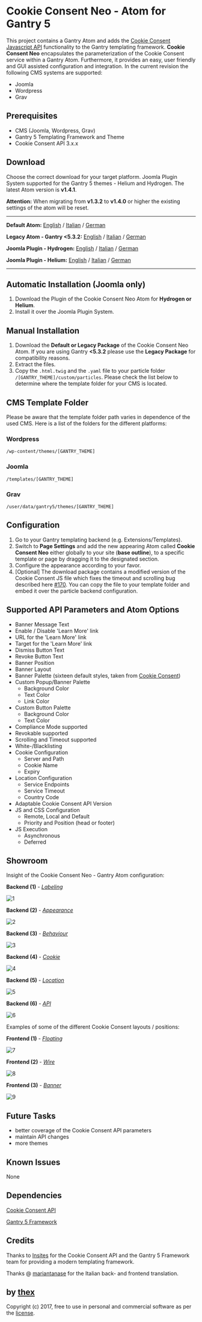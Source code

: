 # Cookie Consent Neo - Atom for Gantry 5
This project contains a Gantry Atom and adds the [Cookie Consent Javascript API](https://github.com/insites/cookieconsent) functionality to the Gantry templating framework. **Cookie Consent Neo** encapsulates the parameterization of the Cookie Consent service within a Gantry Atom. Furthermore, it provides an easy, user friendly and GUI assisted configuration and integration. In the current revision the following CMS systems are supported:
* Joomla
* Wordpress
* Grav

## Prerequisites
* CMS (Joomla, Wordpress, Grav)
* Gantry 5 Templating Framework and Theme
* Cookie Consent API 3.x.x

## Download
Choose the correct download for your target platform. Joomla Plugin System supported for the Gantry 5 themes - Helium and Hydrogen. The latest Atom version is **v1.4.1**.

**Attention:** When migrating from **v1.3.2** to **v1.4.0** or higher the existing settings of the atom will be reset.
___
**Default Atom:**
[English](https://github.com/thexmanxyz/Cookie-Consent-Neo-Gantry/releases/download/v1.4.1/ccn.atom.only.EN.v1.4.1.zip) / [Italian](https://github.com/thexmanxyz/Cookie-Consent-Neo-Gantry/releases/download/v1.4.1/ccn.atom.only.IT.v1.4.1.zip) / [German](https://github.com/thexmanxyz/Cookie-Consent-Neo-Gantry/releases/download/v1.4.1/ccn.atom.only.DE.v1.4.1.zip)

**Legacy Atom - Gantry <5.3.2:**
[English](https://github.com/thexmanxyz/Cookie-Consent-Neo-Gantry/releases/download/v1.4.1/ccn.atom.only.legacy.EN.v1.4.1.zip) / [Italian](https://github.com/thexmanxyz/Cookie-Consent-Neo-Gantry/releases/download/v1.4.1/ccn.atom.only.legacy.IT.v1.4.1.zip) / [German](https://github.com/thexmanxyz/Cookie-Consent-Neo-Gantry/releases/download/v1.4.1/ccn.atom.only.legacy.DE.v1.4.1.zip)

**Joomla Plugin - Hydrogen:**
[English](https://github.com/thexmanxyz/Cookie-Consent-Neo-Gantry/releases/download/v1.4.1/ccn.j3.hydrogen.EN.v1.4.1.zip) / [Italian](https://github.com/thexmanxyz/Cookie-Consent-Neo-Gantry/releases/download/v1.4.1/ccn.j3.hydrogen.IT.v1.4.1.zip) / [German](https://github.com/thexmanxyz/Cookie-Consent-Neo-Gantry/releases/download/v1.4.1/ccn.j3.hydrogen.DE.v1.4.1.zip)

**Joomla Plugin - Helium:**
[English](https://github.com/thexmanxyz/Cookie-Consent-Neo-Gantry/releases/download/v1.4.1/ccn.j3.helium.EN.v1.4.1.zip) / [Italian](https://github.com/thexmanxyz/Cookie-Consent-Neo-Gantry/releases/download/v1.4.1/ccn.j3.helium.IT.v1.4.1.zip) / [German](https://github.com/thexmanxyz/Cookie-Consent-Neo-Gantry/releases/download/v1.4.1/ccn.j3.helium.DE.v1.4.1.zip)
___

## Automatic Installation (Joomla only)
1. Download the Plugin of the Cookie Consent Neo Atom for **Hydrogen or Helium**.
2. Install it over the Joomla Plugin System.

## Manual Installation
1. Download the **Default or Legacy Package** of the Cookie Consent Neo Atom. If you are using Gantry **<5.3.2** please use the **Legacy Package** for compatibility reasons.
2. Extract the files.
3. Copy the `.html.twig` and the `.yaml` file to your particle folder `/[GANTRY_THEME]/custom/particles`. Please check the list below to determine where the template folder for your CMS is located.

## CMS Template Folder
Please be aware that the template folder path varies in dependence of the used CMS. Here is a list of the folders for the different platforms:

### Wordpress
`/wp-content/themes/[GANTRY_THEME]`

### Joomla
`/templates/[GANTRY_THEME]`

### Grav
`/user/data/gantry5/themes/[GANTRY_THEME]`

## Configuration
1. Go to your Gantry templating backend (e.g. Extensions/Templates).
2. Switch to **Page Settings** and add the new appearing Atom called **Cookie Consent Neo** either globally to your site (**base outline**), to a specific template or page by dragging it to the designated section.
3. Configure the appearance according to your favor.
4. [Optional] The download package contains a modified version of the Cookie Consent JS file which fixes the timeout and scrolling bug described here [#170](https://github.com/insites/cookieconsent/issues/170). You can copy the file to your template folder and embed it over the particle backend configuration.

## Supported API Parameters and Atom Options
* Banner Message Text
* Enable / Disable 'Learn More' link
* URL for the 'Learn More' link
* Target for the 'Learn More' link
* Dismiss Button Text
* Revoke Button Text
* Banner Position
* Banner Layout
* Banner Palette (sixteen default styles, taken from [Cookie Consent](https://cookieconsent.insites.com/download/))
* Custom Popup/Banner Palette
  * Background Color
  * Text Color
  * Link Color
* Custom Button Palette
  * Background Color
  * Text Color
* Compliance Mode supported
* Revokable supported
* Scrolling and Timeout supported
* White-/Blacklisting
* Cookie Configuration
  * Server and Path
  * Cookie Name
  * Expiry
* Location Configuration
  * Service Endpoints
  * Service Timeout
  * Country Code
* Adaptable Cookie Consent API Version
* JS and CSS Configuration
  * Remote, Local and Default
  * Priority and Position (head or footer)
* JS Execution
  * Asynchronous
  * Deferred

## Showroom
Insight of the Cookie Consent Neo - Gantry Atom configuration:

**Backend (1)** - *[Labeling](/screenshots/backend_labeling.png)*

![1](/screenshots/backend_labeling.png)

**Backend (2)** - *[Appearance](/screenshots/backend_appearance.png)*

![2](/screenshots/backend_appearance.png)

**Backend (3)** - *[Behaviour](/screenshots/backend_behaviour.png)*

![3](/screenshots/backend_behaviour.png)

**Backend (4)** - *[Cookie](/screenshots/backend_cookie.png)*

![4](/screenshots/backend_cookie.png)

**Backend (5)** - *[Location](/screenshots/backend_location.png)*

![5](/screenshots/backend_location.png)

**Backend (6)** - *[API](/screenshots/backend_api.png)*

![6](/screenshots/backend_api.png)

Examples of some of the different Cookie Consent layouts / positions:

**Frontend (1)** - *[Floating](/screenshots/frontend_1.png)*

![7](/screenshots/frontend_1.png)

**Frontend (2)** - *[Wire](/screenshots/frontend_2.png)*

![8](/screenshots/frontend_2.png)

**Frontend (3)** - *[Banner](/screenshots/frontend_3.png)*

![9](/screenshots/frontend_3.png)

## Future Tasks
* better coverage of the Cookie Consent API parameters
* maintain API changes
* more themes

## Known Issues
None

## Dependencies
[Cookie Consent API](https://cookieconsent.insites.com/documentation/javascript-api/)

[Gantry 5 Framework](http://gantry.org/)

## Credits
Thanks to [Insites](https://insites.com/) for the Cookie Consent API and the Gantry 5 Framework team for providing a modern templating framework.

Thanks @ [mariantanase](https://github.com/mariantanase) for the Italian back- and frontend translation.

## by [thex](https://github.com/thexmanxyz)
Copyright (c) 2017, free to use in personal and commercial software as per the [license](/LICENSE.md).
